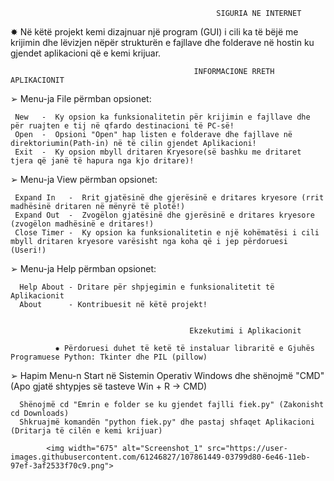                                                   SIGURIA NE INTERNET


✸ Në këtë projekt kemi dizajnuar një program (GUI) i cili ka të bëjë me krijimin dhe lëvizjen nëpër strukturën e fajllave dhe folderave në hostin ku gjendet aplikacioni që e kemi krijuar.


                                             INFORMACIONE RRETH APLIKACIONIT


➢  Menu-ja File përmban opsionet:
      
     New   -  Ky opsion ka funksionalitetin për krijimin e fajllave dhe për ruajten e tij në qfardo destinacioni të PC-së!
     Open  -  Opsioni "Open" hap listen e folderave dhe fajllave në direktoriumin(Path-in) në të cilin gjendet Aplikacioni!
     Exit  -  Ky opsion mbyll dritaren Kryesore(së bashku me dritaret tjera që janë të hapura nga kjo dritare)!
                                        

➢  Menu-ja View përmban opsionet:

     Expand In   -  Rrit gjatësinë dhe gjerësinë e dritares kryesore (rrit madhësinë dritaren në mënyrë të plotë!)
     Expand Out  -  Zvogëlon gjatësinë dhe gjerësinë e dritares kryesore (zvogëlon madhësinë e dritares!)
     Close Timer -  Ky opsion ka funksionalitetin e një kohëmatësi i cili mbyll dritaren kryesore varësisht nga koha që i jep përdoruesi (Useri!)
  
  
➢  Menu-ja Help përmban opsionet:
 
      Help About - Dritare për shpjegimin e funksionalitetit të Aplikacionit
      About      - Kontribuesit në këtë projekt!
      
      
                                            Ekzekutimi i Aplikacionit 
                                           
              ✸ Përdoruesi duhet të ketë të instaluar libraritë e Gjuhës Programuese Python: Tkinter dhe PIL (pillow)                           
                                  
➢ Hapim Menu-n Start në Sistemin Operativ Windows dhe shënojmë "CMD" (Apo gjatë shtypjes së tasteve Win + R -> CMD)
            
      Shënojmë cd "Emrin e folder se ku gjendet fajlli fiek.py" (Zakonisht cd Downloads)
      Shkruajmë komandën "python fiek.py" dhe pastaj shfaqet Aplikacioni (Dritarja të cilën e kemi krijuar)

            <img width="675" alt="Screenshot_1" src="https://user-images.githubusercontent.com/61246827/107861449-03799d80-6e46-11eb-97ef-3af2533f70c9.png">

